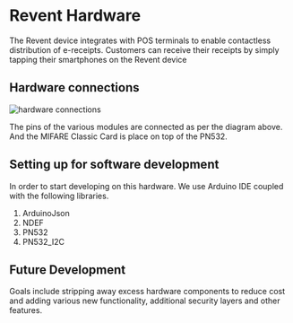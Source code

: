 # Revent Hardware

The Revent device integrates with POS terminals to enable contactless distribution of e-receipts. Customers can receive their receipts by simply tapping their smartphones on the Revent device

## Hardware connections

![hardware connections](https://github.com/Revent-eco/Revent/blob/main/Revent-Hardware/documentation/connection.png)

The pins of the various modules are connected as per the diagram above. And the MIFARE Classic Card is place on top of the PN532.

## Setting up for software development

In order to start developing on this hardware. We use Arduino IDE coupled with the following libraries.

1. ArduinoJson
2. NDEF
3. PN532
4. PN532_I2C

## Future Development

Goals include stripping away excess hardware components to reduce cost and adding various new functionality, additional security layers and other features.
